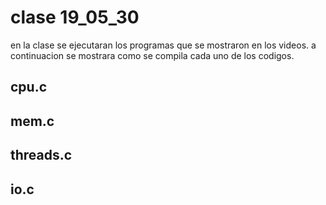 # clase 19_05_30

en la clase se ejecutaran los programas que se mostraron en los videos.
a continuacion se mostrara como se compila cada uno de los codigos.

## cpu.c

## mem.c

## threads.c

## io.c



